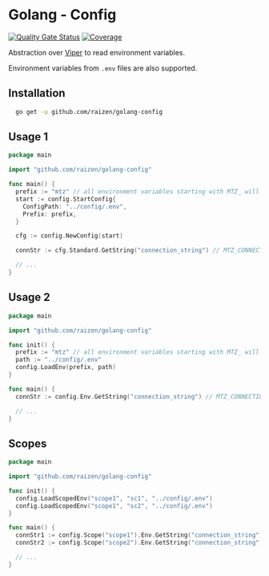 # Golang - Config

[![Quality Gate Status](https://sonarcloud.io/api/project_badges/measure?project=raizen_golang-config&metric=alert_status)](https://sonarcloud.io/summary/new_code?id=raizen_golang-config) [![Coverage](https://sonarcloud.io/api/project_badges/measure?project=raizen_golang-config&metric=coverage)](https://sonarcloud.io/summary/new_code?id=raizen_golang-config)

Abstraction over [Viper](https://github.com/spf13/viper) to read environment variables.

Environment variables from `.env` files are also supported.

## Installation

```bash
  go get -u github.com/raizen/golang-config
```

## Usage 1

```go
package main

import "github.com/raizen/golang-config"

func main() {
  prefix := "mtz" // all environment variables starting with MTZ_ will be loaded
  start := config.StartConfig{
    ConfigPath: "../config/.env",
    Prefix: prefix,
  }

  cfg := config.NewConfig(start)

  connStr := cfg.Standard.GetString("connection_string") // MTZ_CONNECTION_STRING

  // ...
}
```

## Usage 2

```go
package main

import "github.com/raizen/golang-config"

func init() {
  prefix := "mtz" // all environment variables starting with MTZ_ will be loaded
  path := "../config/.env"
  config.LoadEnv(prefix, path)
}

func main() {
  connStr := config.Env.GetString("connection_string") // MTZ_CONNECTION_STRING

  // ...
}
```

## Scopes

```go
package main

import "github.com/raizen/golang-config"

func init() {
  config.LoadScopedEnv("scope1", "sc1", "../config/.env")
  config.LoadScopedEnv("scope1", "sc2", "../config/.env")
}

func main() {
  connStr1 := config.Scope("scope1").Env.GetString("connection_string") // SC1_CONNECTION_STRING
  connStr2 := config.Scope("scope2").Env.GetString("connection_string") // SC2_CONNECTION_STRING

  // ...
}
```
